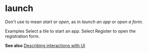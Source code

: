 # launch

Don't use to mean *start* or *open*, as in *launch an app* or *open a form*.

Examples
Select a tile to start an app.
Select Register to open the registration form.

**See also** [Describing interactions with UI](/style-guide/procedures-instructions/describing-interactions-with-ui)
